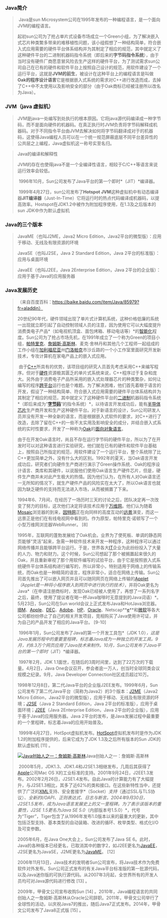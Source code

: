 ### Java简介

> ​		Java是sun Microsystem公司在1995年发布的一种编程语言，是一个面向JVM的编程语言。
>
> ​		起初sun公司为了抢占单片式设备市场成立一个Green小组，为了解决嵌入式芯片种类繁多带来的难移植性问题，该小组假想了一种结构简单，符合嵌入式应用需要的硬件平台体系结构并为其制定了相应的规范，其中就定义了这种硬件平台的二进制机器码指令系统（即后来的**字节码指令系统**），由于当时没有硬件厂商愿意冒风险去生产这样的硬件平台，为了测试需求sun公司自己在已有的硬件和软件平台上按照自己设计的规范，用软件建设了一个运行平台，这就是**JVM的前生**，被设计在这种平台上的编程语言是叫做**Oak的程序设计语言**它是根据嵌入式系统的需求对C++进行改造而成，去掉了C++中不太使用以及影响安全的部分（由于Oak商标已经被注册所以改名为Java）。

### JVM（java 虚拟机）

> ​		JVM是java一处编写到处执行的根本原因。它将java源代码编译成一种字节码，而不是面向硬件的机器码。在真正执行时JVM负责将字节码解释成机器码。对于不同指令平台由JVM去解决如何将字节码翻译成对于的机器码，这使得Java编程人员可以在一个统一规范屏蔽底层不同平台差异性的公共层之上编程，Java虚拟机这一称号实至名归。

> Java的编译和解释性
>
> ​		JVM的存在也使得java不是一个全编译性语言，相较于C/C++等语言来说运行效率会较低。
>
> ​		1996年10月，Sun公司发布了Java平台的第一个即时*（JIT）*编译器。
>
> ​		1999年4月27日，sun公司发布了**Hotspot JVM**这种虚拟机中有动态编译器**JIT编译器**（Just-In-Time）它将运行时的热点代码编译成机器码，以提高效率。Hostspot在JDK1.2中被作为附加程序使用，在1.3及之后版本的sun JDK中作为默认虚拟机

### Java的三个版本

> JavaME（也叫J2ME，Java2 Micro Edition，Java2平台的微型版）：应用于移动、无线及有限资源的环境
>
> JavaSE（也叫J2SE，Java 2 Standard Edition，Java 2平台的标准版）：应用与桌面环境
>
> JavaEE（也叫J2EE，Java 2Enterprise Edition，Java 2平台的企业版）：应用于基于Java的应用服务器

### Java发展历史

> （来自百度百科：https://baike.baidu.com/item/Java/85979?fr=aladdin）
>
> ​		20世纪90年代，硬件领域出现了单片式计算机系统，这种价格低廉的系统一出现就立即引起了自动控制领域人员的注意，因为使用它可以大幅度提升消费类电子产品*（如电视机顶盒、面包烤箱、移动电话等）*的[智能化](https://baike.baidu.com/item/智能化)程度。Sun公司为了抢占市场先机，在1991年成立了一个称为Green的项目小组，[帕特里克](https://baike.baidu.com/item/帕特里克/4831889)、[詹姆斯·高斯林](https://baike.baidu.com/item/詹姆斯·高斯林)、麦克·舍林丹和其他几个工程师一起组成的工作小组在[加利福尼亚](https://baike.baidu.com/item/加利福尼亚)州[门洛帕克](https://baike.baidu.com/item/门洛帕克)市沙丘路的一个小工作室里面研究开发新技术，专攻计算机在家电产品上的嵌入式应用。
>
> ​		由于[C++](https://baike.baidu.com/item/C%2B%2B)所具有的优势，该项目组的研究人员首先考虑采用C++来编写程序。但对于[硬件](https://baike.baidu.com/item/硬件)资源极其匮乏的单片式系统来说，C++程序过于复杂和庞大。另外由于消费电子产品所采用的嵌入式处理器芯片的种类繁杂，如何让编写的程序[跨平台](https://baike.baidu.com/item/跨平台)运行也是个难题。为了解决困难，他们首先着眼于语言的开发，假设了一种结构简单、符合嵌入式应用需要的硬件平台体系结构并为其制定了相应的规范，其中就定义了这种硬件平台的[二进制](https://baike.baidu.com/item/二进制)机器码指令系统*（即后来成为“**[字节码](https://baike.baidu.com/item/字节码)**”的指令系统）*，以待语言开发成功后，能有[半导体芯片](https://baike.baidu.com/item/半导体芯片)生产商开发和生产这种硬件平台。对于新语言的设计，Sun公司研发人员并没有开发一种全新的语言，而是根据嵌入式软件的要求，对C++进行了改造，去除了留在C++的一些不太实用及影响安全的成分，并结合嵌入式系统的实时性要求，开发了一种称为[Oak](https://baike.baidu.com/item/Oak)的[面向对象语言](https://baike.baidu.com/item/面向对象语言)。
>
> ​		由于在开发Oak语言时，尚且不存在运行字节码的硬件平台，所以为了在开发时可以对这种语言进行实验研究，他们就在已有的硬件和软件平台基础上，按照自己所指定的规范，用软件建设了一个运行平台，整个系统除了比C++更加简单之外，没有什么大的区别。1992年的夏天，当Oak语言开发成功后，研究者们向硬件生产商进行演示了Green操作系统、Oak的程序设计语言、类库和其硬件，以说服他们使用Oak语言生产硬件芯片，但是，硬件生产商并未对此产生极大的热情。因为他们认为，在所有人对Oak语言还一无所知的情况下，就生产硬件产品的风险实在太大了，所以Oak语言也就因为缺乏硬件的支持而无法进入市场，从而被搁置了下来。
>
> ​		1994年6、7月间，在经历了一场历时三天的讨论之后，团队决定再一次改变了努力的目标，这次他们决定将该技术应用于[万维网](https://baike.baidu.com/item/万维网)。他们认为随着[Mosaic](https://baike.baidu.com/item/Mosaic)浏览器的到来，[因特网](https://baike.baidu.com/item/因特网)正在向同样的高度互动的[远景](https://baike.baidu.com/item/远景)演变，而这一远景正是他们在有线电视网中看到的。作为原型，帕特里克·诺顿写了一个小型万维网浏览器WebRunner。 [8] 
>
> ​		1995年，互联网的蓬勃发展给了Oak机会。业界为了使死板、单调的静态网页能够“灵活”起来，急需一种软件技术来开发一种程序，这种程序可以通过网络传播并且能够跨平台运行。于是，世界各大[IT](https://baike.baidu.com/item/IT/16684878)企业为此纷纷投入了大量的人力、物力和财力。这个时候，Sun公司想起了那个被搁置起来很久的Oak，并且重新审视了那个用软件编写的试验平台，由于它是按照嵌入式系统硬件平台体系结构进行编写的，所以非常小，特别适用于网络上的传输系统，而Oak也是一种精简的语言，程序非常小，适合在网络上传输。Sun公司首先推出了可以嵌入网页并且可以随同网页在网络上传输的[Applet](https://baike.baidu.com/item/Applet)*（Applet是一种将小程序嵌入到网页中进行执行的技术）*，并将Oak更名为Java*（在申请注册商标时，发现Oak已经被人使用了，再想了一系列名字之后，最终，使用了提议者在喝一杯Java咖啡时无意提到的Java词语）*。5月23日，Sun公司在Sun world会议上正式发布Java和HotJava浏览器。[IBM](https://baike.baidu.com/item/IBM/9190)、[Apple](https://baike.baidu.com/item/Apple/3860362)、[DEC](https://baike.baidu.com/item/DEC)、[Adobe](https://baike.baidu.com/item/Adobe)、[HP](https://baike.baidu.com/item/HP)、[Oracle](https://baike.baidu.com/item/Oracle)、Netscap**[e](https://baike.baidu.com/item/e)**和[微软](https://baike.baidu.com/item/微软)等各大公司都纷纷停止了自己的相关开发项目，竞相购买了Java使用许可证，并为自己的产品开发了相应的Java平台。 [9-10] 
>
> ​		1996年1月，Sun公司发布了Java的第一个开发工具包*（JDK 1.0）*，这是Java发展历程中的重要里程碑，标志着Java成为一种独立的开发工具。9月，约8.3万个网页应用了Java技术来制作。10月，Sun公司发布了Java平台的第一个即时*（JIT）*编译器。
>
> ​		1997年2月，JDK 1.1面世，在随后的3周时间里，达到了22万次的下载量。4月2日，Java One会议召开，参会者逾一万人，创当时全球同类会议规模之纪录。9月，Java Developer Connection社区成员超过10万。
>
> ​		1998年12月8日，第二代Java平台的企业版J2EE发布。1999年6月，Sun公司发布了第二代Java平台（简称为Java2）的3个版本：[J2ME](https://baike.baidu.com/item/J2ME)（Java2 Micro Edition，Java2平台的微型版），应用于移动、无线及有限资源的环境；[J2SE](https://baike.baidu.com/item/J2SE)（Java 2 Standard Edition，Java 2平台的标准版），应用于桌面环境；[J2EE](https://baike.baidu.com/item/J2EE)（Java 2Enterprise Edition，Java 2平台的企业版），应用于基于Java的应用服务器。Java 2平台的发布，是Java发展过程中最重要的一个里程碑，标志着Java的应用开始普及。
>
> ​		1999年4月27日，HotSpot虚拟机发布。[HotSpot](https://baike.baidu.com/item/HotSpot)虚拟机发布时是作为JDK 1.2的附加程序提供的，后来它成为了JDK 1.3及之后所有版本的Sun JDK的默认虚拟机 [11] 。
>
> [![Java创始人之一：詹姆斯·高斯林](image\format,f_auto)](https://baike.baidu.com/pic/Java/85979/0/a8ec8a13632762d04989f67ca7ec08fa503dc6ba?fr=lemma&ct=single)Java创始人之一：詹姆斯·高斯林
>
> ​		2000年5月，JDK1.3、JDK1.4和J2SE1.3相继发布，几周后其获得了[Apple](https://baike.baidu.com/item/Apple/3860362)公司Mac OS X的工业标准的支持。2001年9月24日，J2EE1.3发布。2002年2月26日，J2SE1.4发布。自此Java的计算能力有了大幅提升，与J2SE1.3相比，其多了近62%的类和接口。在这些新特性当中，还提供了广泛的[XML](https://baike.baidu.com/item/XML)支持、安全套接字*（Socket）*支持*（通过SSL与TLS协议）*、全新的I/OAPI、正则表达式、日志与断言。2004年9月30日，J2SE1.5发布，成为Java语言发展史上的又一里程碑。为了表示该版本的重要性，J2SE 1.5更名为Java SE 5.0*（内部版本号1.5.0）*，代号为“Tiger”，Tiger包含了从1996年发布1.0版本以来的最重大的更新，其中包括泛型支持、基本类型的自动装箱、改进的循环、枚举类型、格式化I/O及可变参数。
>
> 2005年6月，在Java One大会上，Sun公司发布了Java SE 6。此时，Java的各种版本已经更名，已取消其中的数字2，如J2EE更名为[JavaEE](https://baike.baidu.com/item/JavaEE)，J2SE更名为JavaSE，J2ME更名为[JavaME](https://baike.baidu.com/item/JavaME)。 [12] 
>
> ​		2006年11月13日，Java技术的发明者Sun公司宣布，将Java技术作为免费软件对外发布。Sun公司正式发布的有关Java平台标准版的第一批源代码，以及Java迷你版的可执行源代码。从2007年3月起，全世界所有的开发人员均可对Java源代码进行修改 [13] 。
>
> 2009年，甲骨文公司宣布收购Sun [14] 。2010年，Java编程语言的共同创始人之一詹姆斯·高斯林从Oracle公司辞职。2011年，甲骨文公司举行了全球性的活动，以庆祝Java7的推出，随后Java7正式发布。2014年，甲骨文公司发布了Java8正式版 [15] 。

